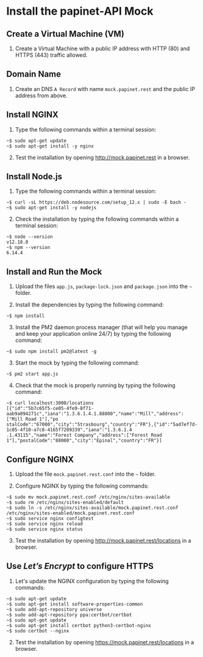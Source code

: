 # Install the papinet-API Mock

## Create a Virtual Machine (VM)

1. Create a Virtual Machine with a public IP address with HTTP (80) and HTTPS (443) traffic allowed.

## Domain Name

1. Create an DNS `A Record` with name `mock.papinet.rest` and the public IP address from above.

## Install NGINX

1. Type the following commands within a terminal session:

```
~$ sudo apt-get update
~$ sudo apt-get install -y nginx
```

2. Test the installation by opening <http://mock.papinet.rest> in a browser.

## Install Node.js

1. Type the following commands within a terminal session:

```
~$ curl -sL https://deb.nodesource.com/setup_12.x | sudo -E bash -
~$ sudo apt-get install -y nodejs
```

2. Check the installation by typing the following commands within a terminal session:

```
~$ node --version
v12.18.0
~$ npm --version
6.14.4
```

## Install and Run the Mock

1. Upload the files `app.js`, `package-lock.json` and `package.json` into the `~` folder.

2. Install the dependencies by typing the following command:
```
~$ npm install
```

3. Install the PM2 daemon process manager (that will help you manage and keep your application online 24/7) by typing the following command:

```
~$ sudo npm install pm2@latest -g
```

3. Start the mock by typing the following command:
```
~$ pm2 start app.js
```

4. Check that the mock is properly running by typing the following command:
```
~$ curl localhost:3000/locations
[{"id":"5b7c65f5-ce05-4fe9-8f71-aab9a094271c","iana":"1.3.6.1.4.1.88800","name":"Mill","address":["Mill Road 1"],"po
stalCode":"67000","city":"Strasbourg","country":"FR"},{"id":"5ad7ef7d-1c05-4f10-a7c8-4165f7209339","iana":"1.3.6.1.4
.1.43115","name":"Forest Company","address":["Forest Road 1"],"postalCode":"88000","city":"Epinal","country":"FR"}]
```

## Configure NGINX

1. Upload the file `mock.papinet.rest.conf` into the `~` folder.

2. Configure NGINX by typing the following commands:

```
~$ sudo mv mock.papinet.rest.conf /etc/nginx/sites-available
~$ sudo rm /etc/nginx/sites-enabled/default
~$ sudo ln -s /etc/nginx/sites-available/mock.papinet.rest.conf /etc/nginx/sites-enabled/mock.papinet.rest.conf
~$ sudo service nginx configtest
~$ sudo service nginx reload
~$ sudo service nginx status
```

3. Test the installation by opening <http://mock.papinet.rest/locations> in a browser.

## Use _Let’s Encrypt_ to configure HTTPS

1. Let's update the NGINX configuration by typing the following commands:

```
~$ sudo apt-get update
~$ sudo apt-get install software-properties-common
~$ sudo add-apt-repository universe
~$ sudo add-apt-repository ppa:certbot/certbot
~$ sudo apt-get update
~$ sudo apt-get install certbot python3-certbot-nginx
~$ sudo certbot --nginx
```

2. Test the installation by opening <https://mock.papinet.rest/locations> in a browser.